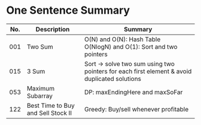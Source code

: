 # One Sentence Summary

| No.| Description | Summary |
| ------| ----------- | ----------- |
| 001   | Two Sum | O(N) and O(N): Hash Table <br> O(NlogN) and O(1): Sort and two pointers |   
| 015   | 3 Sum | Sort -> solve two sum using two pointers for each first element & avoid duplicated solutions |     
| 053   | Maximum Subarray | DP: maxEndingHere and maxSoFar |
| 122   | Best Time to Buy and Sell Stock II | Greedy: Buy/sell whenever profitable |



